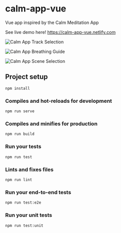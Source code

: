 # calm-app-vue

Vue app inspired by the Calm Meditation App

See live demo here! https://calm-app-vue.netlify.com

![Calm App Track Selection](https://i.imgur.com/6AVXl6S.gif)

![Calm App Breathing Guide](https://i.imgur.com/5EpbcLD.gif)

![Calm App Scene Selection](https://i.imgur.com/YyA1qZS.gif)

## Project setup

```
npm install
```

### Compiles and hot-reloads for development

```
npm run serve
```

### Compiles and minifies for production

```
npm run build
```

### Run your tests

```
npm run test
```

### Lints and fixes files

```
npm run lint
```

### Run your end-to-end tests

```
npm run test:e2e
```

### Run your unit tests

```
npm run test:unit
```
